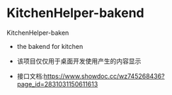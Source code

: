 # KitchenHelper-bakend
KitchenHelper-baken
- the bakend for kitchen
- 该项目仅仅用于桌面开发使用产生的内容显示

- 接口文档:https://www.showdoc.cc/wz745268436?page_id=2831031150611613


